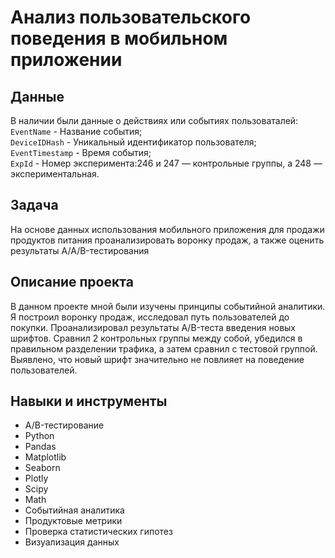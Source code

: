 # Анализ пользовательского поведения в мобильном приложении

## Данные
В наличии были данные о действиях или событиях пользоваталей:
  <br>`EventName` - Название события;</br>
  `DeviceIDHash` - Уникальный идентификатор пользователя; </br>
  `EventTimestamp` - Время события;
  <br>`ExpId` - Номер эксперимента:246 и 247 — контрольные группы, а 248 — экспериментальная.</br>
  
## Задача
На основе данных использования мобильного приложения для продажи продуктов питания проанализировать воронку продаж, а также оценить результаты A/A/B-тестирования 

## Описание проекта
В данном проекте мной были изучены принципы событийной аналитики. Я построил воронку продаж, исследовал путь пользователей до покупки. Проанализировал
результаты A/B-теста введения новых шрифтов. Сравнил 2 контрольных группы между собой, убедился в правильном разделении трафика, а затем сравнил с тестовой группой. 
<br>Выявлено, что новый шрифт значительно не повлияет на поведение пользователей.</br>

## Навыки и инструменты
- A/B-тестирование
- Python
- Pandas
- Matplotlib
- Seaborn
- Plotly
- Scipy
- Math
- Событийная аналитика
- Продуктовые метрики
- Проверка статистических гипотез
- Визуализация данных
